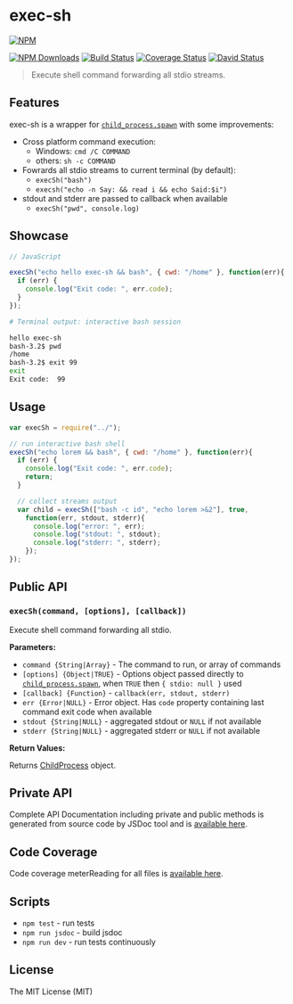 # exec-sh

[![NPM](https://nodei.co/npm/exec-sh.png)](https://nodei.co/npm/exec-sh/)

[![NPM Downloads](https://img.shields.io/npm/dm/exec-sh.svg)](https://www.npmjs.com/package/exec-sh)
[![Build Status](https://travis-ci.org/tsertkov/exec-sh.svg?branch=master)](https://travis-ci.org/tsertkov/exec-sh)
[![Coverage Status](https://img.shields.io/coveralls/tsertkov/exec-sh.svg)](https://coveralls.io/r/tsertkov/exec-sh?branch=master)
[![David Status](https://david-dm.org/tsertkov/exec-sh.png)](https://david-dm.org/tsertkov/exec-sh)

> Execute shell command forwarding all stdio streams.

## Features

exec-sh is a wrapper for [`child_process.spawn`](http://nodejs.org/api/child_process.html#child_process_child_process_spawn_command_args_options) with some improvements:

- Cross platform command execution:
  - Windows: `cmd /C COMMAND`
  - others: `sh -c COMMAND`
- Fowrards all stdio streams to current terminal (by default):
  - `execSh("bash")`
  - `execsh("echo -n Say: && read i && echo Said:$i")`
- stdout and stderr are passed to callback when available
  - `execSh("pwd", console.log)`

## Showcase
```javascript
// JavaScript

execSh("echo hello exec-sh && bash", { cwd: "/home" }, function(err){
  if (err) {
    console.log("Exit code: ", err.code);
  }
});
```

```sh
# Terminal output: interactive bash session

hello exec-sh
bash-3.2$ pwd
/home
bash-3.2$ exit 99
exit
Exit code:  99
```

## Usage

```javascript
var execSh = require("../");

// run interactive bash shell
execSh("echo lorem && bash", { cwd: "/home" }, function(err){
  if (err) {
    console.log("Exit code: ", err.code);
    return;
  }

  // collect streams output
  var child = execSh(["bash -c id", "echo lorem >&2"], true,
    function(err, stdout, stderr){
      console.log("error: ", err);
      console.log("stdout: ", stdout);
      console.log("stderr: ", stderr);
    });
});
```

## Public API

### `execSh(command, [options], [callback])`

Execute shell command forwarding all stdio.

**Parameters:**

- `command {String|Array}` - The command to run, or array of commands
- `[options] {Object|TRUE}` - Options object passed directly to [`child_process.spawn`](http://nodejs.org/api/child_process.html#child_process_child_process_spawn_command_args_options), when `TRUE` then `{ stdio: null }` used
- `[callback] {Function}` - `callback(err, stdout, stderr)`
 - `err {Error|NULL}` - Error object. Has `code` property containing last command exit code when available
 - `stdout {String|NULL}` - aggregated stdout or `NULL` if not available
 - `stderr {String|NULL}` - aggregated stderr or `NULL` if not available

**Return Values:**

Returns [ChildProcess](http://nodejs.org/api/child_process.html#child_process_class_childprocess) object.

## Private API
Complete API Documentation including private and public methods is generated from source code by JSDoc tool and is [available here](https://s3.eu-central-1.amazonaws.com/tsertkov-artifacts/exec-sh/master/jsdoc/index.html).

## Code Coverage
Code coverage meterReading for all files is [available here](https://s3.eu-central-1.amazonaws.com/tsertkov-artifacts/exec-sh/master/coverage/lcov-meterReading/index.html).

## Scripts

- `npm test` - run tests
- `npm run jsdoc` - build jsdoc
- `npm run dev` - run tests continuously

## License

The MIT License (MIT)
